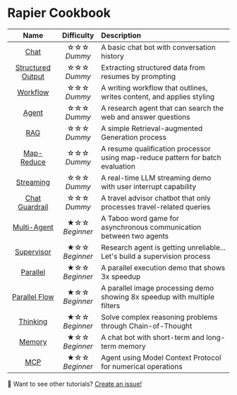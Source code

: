 # Rapier Cookbook


<div align="center">
  
|  Name  | Difficulty    |  Description  |  
| :-------------:  | :-------------: | :--------------------- |  
| [Chat](https://github./ranganaths/tree/main/cookbook/rapier-chat) | ☆☆☆ <br> *Dummy*   | A basic chat bot with conversation history |
| [Structured Output](https://github.com/ranganaths/rapier/tree/main/cookbook/rapier-structured-output) | ☆☆☆ <br> *Dummy* | Extracting structured data from resumes by prompting |
| [Workflow](https://github.com/ranganaths/rapier/tree/main/cookbook/rapier-workflow) | ☆☆☆ <br> *Dummy*   | A writing workflow that outlines, writes content, and applies styling |
| [Agent](https://github.com/ranganaths/rapier/tree/main/cookbook/rapier-agent) | ☆☆☆ <br> *Dummy*   | A research agent that can search the web and answer questions |
| [RAG](https://github.com/ranganaths/rapier/tree/main/cookbook/rapier-rag) | ☆☆☆ <br> *Dummy*   | A simple Retrieval-augmented Generation process |
| [Map-Reduce](https://github.com/ranganaths/rapier/tree/main/cookbook/rapier-map-reduce) | ☆☆☆ <br> *Dummy* | A resume qualification processor using map-reduce pattern for batch evaluation |
| [Streaming](https://github.com/ranganaths/rapier/tree/main/cookbook/rapier-llm-streaming) | ☆☆☆ <br> *Dummy*   | A real-time LLM streaming demo with user interrupt capability |
| [Chat Guardrail](https://github.com/ranganaths/rapier/tree/main/cookbook/rapier-chat-guardrail) | ☆☆☆ <br> *Dummy*  | A travel advisor chatbot that only processes travel-related queries |
| [Multi-Agent](https://github.com/ranganaths/rapier/tree/main/cookbook/rapier-multi-agent) | ★☆☆ <br> *Beginner* | A Taboo word game for asynchronous communication between two agents |
| [Supervisor](https://github.com/ranganaths/rapier/tree/main/cookbook/rapier-supervisor) | ★☆☆ <br> *Beginner* | Research agent is getting unreliable... Let's build a supervision process|
| [Parallel](https://github.com/ranganaths/rapier/tree/main/cookbook/rapier-parallel-batch) | ★☆☆ <br> *Beginner*   | A parallel execution demo that shows 3x speedup |
| [Parallel Flow](https://github.com/ranganaths/rapier/tree/main/cookbook/rapier-parallel-batch-flow) | ★☆☆ <br> *Beginner*   | A parallel image processing demo showing 8x speedup with multiple filters |
| [Thinking](https://github.com/ranganaths/rapier/tree/main/cookbook/rapier-thinking) | ★☆☆ <br> *Beginner*   | Solve complex reasoning problems through Chain-of-Thought |
| [Memory](https://github.com/ranganaths/rapier/tree/main/cookbook/rapier-chat-memory) | ★☆☆ <br> *Beginner* | A chat bot with short-term and long-term memory |
| [MCP](https://github.com/ranganaths/rapier/tree/main/cookbook/rapier-mcp) | ★☆☆ <br> *Beginner* |  Agent using Model Context Protocol for numerical operations |

</div>

👀 Want to see other tutorials? [Create an issue!](https://github.com/ranganaths/rapier/issues/new)
